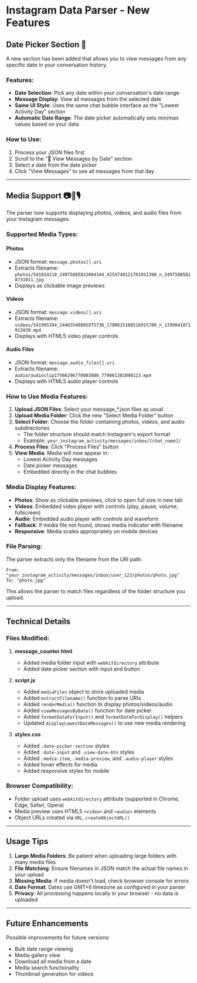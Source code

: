 # Instagram Data Parser - New Features

## Date Picker Section 📅

A new section has been added that allows you to view messages from any specific date in your conversation history.

### Features:

- **Date Selection**: Pick any date within your conversation's date range
- **Message Display**: View all messages from the selected date
- **Same UI Style**: Uses the same chat bubble interface as the "Lowest Activity Day" section
- **Automatic Date Range**: The date picker automatically sets min/max values based on your data

### How to Use:

1. Process your JSON files first
2. Scroll to the "📅 View Messages by Date" section
3. Select a date from the date picker
4. Click "View Messages" to see all messages from that day

---

## Media Support 📷🎥🎙️

The parser now supports displaying photos, videos, and audio files from your Instagram messages.

### Supported Media Types:

#### Photos

- JSON format: `message.photos[].uri`
- Extracts filename: `photos/541014218_24975885822064344_4254740121701931398_n_24975885818731011.jpg`
- Displays as clickable image previews

#### Videos

- JSON format: `message.videos[].uri`
- Extracts filename: `videos/541995394_24403540885975736_1780615188516915780_n_1299041071913939.mp4`
- Displays with HTML5 video player controls

#### Audio Files

- JSON format: `message.audio_files[].uri`
- Extracts filename: `audio/audioclip17566296770003808_779861381098123.mp4`
- Displays with HTML5 audio player controls

### How to Use Media Features:

1. **Upload JSON Files**: Select your message\_\*.json files as usual
2. **Upload Media Folder**: Click the new "Select Media Folder" button
3. **Select Folder**: Choose the folder containing photos, videos, and audio subdirectories
   - The folder structure should match Instagram's export format
   - Example: `your_instagram_activity/messages/inbox/[chat_name]/`
4. **Process Files**: Click "Process Files" button
5. **View Media**: Media will now appear in:
   - Lowest Activity Day messages
   - Date picker messages
   - Embedded directly in the chat bubbles

### Media Display Features:

- **Photos**: Show as clickable previews, click to open full size in new tab
- **Videos**: Embedded video player with controls (play, pause, volume, fullscreen)
- **Audio**: Embedded audio player with controls and waveform
- **Fallback**: If media file not found, shows media indicator with filename
- **Responsive**: Media scales appropriately on mobile devices

### File Parsing:

The parser extracts only the filename from the URI path:

```
From: "your_instagram_activity/messages/inbox/user_123/photos/photo.jpg"
To: "photo.jpg"
```

This allows the parser to match files regardless of the folder structure you upload.

---

## Technical Details

### Files Modified:

1. **message_counter.html**

   - Added media folder input with `webkitdirectory` attribute
   - Added date picker section with input and button

2. **script.js**

   - Added `mediaFiles` object to store uploaded media
   - Added `extractFilename()` function to parse URIs
   - Added `renderMedia()` function to display photos/videos/audio
   - Added `viewMessagesByDate()` function for date picker
   - Added `formatDateForInput()` and `formatDateForDisplay()` helpers
   - Updated `displayLowestDateMessages()` to use new media rendering

3. **styles.css**
   - Added `.date-picker-section` styles
   - Added `.date-input` and `.view-date-btn` styles
   - Added `.media-item`, `.media-preview`, and `.audio-player` styles
   - Added hover effects for media
   - Added responsive styles for mobile

### Browser Compatibility:

- Folder upload uses `webkitdirectory` attribute (supported in Chrome, Edge, Safari, Opera)
- Media preview uses HTML5 `<video>` and `<audio>` elements
- Object URLs created via `URL.createObjectURL()`

---

## Usage Tips

1. **Large Media Folders**: Be patient when uploading large folders with many media files
2. **File Matching**: Ensure filenames in JSON match the actual file names in your upload
3. **Missing Media**: If media doesn't load, check browser console for errors
4. **Date Format**: Dates use GMT+6 timezone as configured in your parser
5. **Privacy**: All processing happens locally in your browser - no data is uploaded

---

## Future Enhancements

Possible improvements for future versions:

- Bulk date range viewing
- Media gallery view
- Download all media from a date
- Media search functionality
- Thumbnail generation for videos
